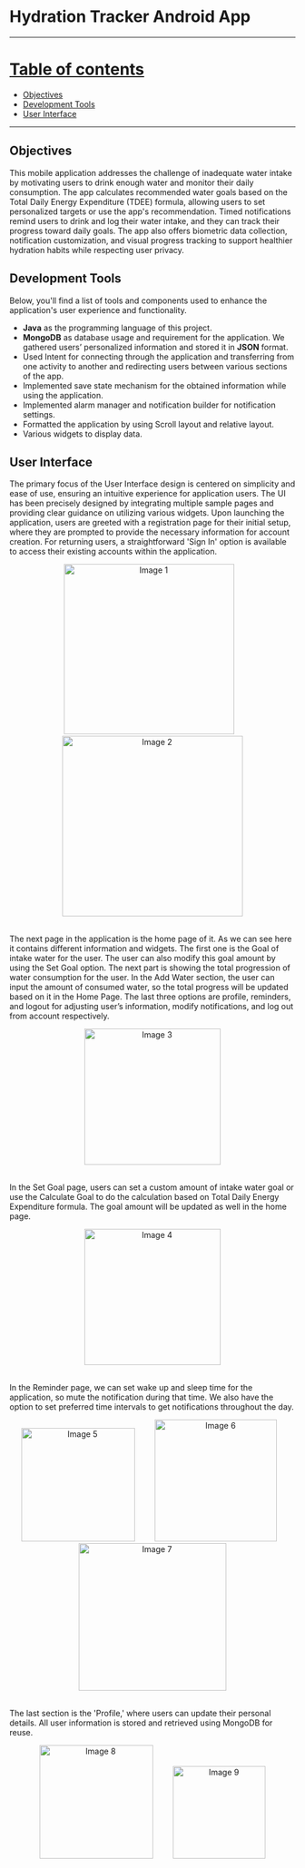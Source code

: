 # Hydration Tracker Android App
---

<u>Table of contents</u>
=======

<!--ts-->
  - [Objectives](#objectives)
  - [Development Tools](#devtools)
  - [User Interface](#ui)
<!--te-->

---



## Objectives<a id="objectives"></a>

This mobile application addresses the challenge of inadequate water intake by motivating users to drink enough water and monitor their daily consumption. The app calculates recommended water goals based on the Total Daily Energy Expenditure (TDEE) formula, allowing users to set personalized targets or use the app's recommendation. Timed notifications remind users to drink and log their water intake, and they can track their progress toward daily goals. The app also offers biometric data collection, notification customization, and visual progress tracking to support healthier hydration habits while respecting user privacy.


<!-- ## Analysis <a id="analysis"></a>

These are the key functional requirements for Hydration  Tracker App

| Req ID | Description | Primary Stakeholders | Category | Priority | Success Criteria |
|----------|----------|----------|----------|----------|----------|
| Row 1, Col 1 | Row 1, Col 2 | Row 1, Col 3 | Row 1, Col 4 | Row 1, Col 5 | Row 1, Col 6 |
| Row 2, Col 1 | Row 2, Col 2 | Row 2, Col 3 | Row 2, Col 4 | Row 2, Col 5 | Row 2, Col 6 |
| Row 3, Col 1 | Row 3, Col 2 | Row 3, Col 3 | Row 3, Col 4 | Row 3, Col 5 | Row 3, Col 6 |
| Row 4, Col 1 | Row 4, Col 2 | Row 4, Col 3 | Row 4, Col 4 | Row 4, Col 5 | Row 4, Col 6 |
| Row 5, Col 1 | Row 5, Col 2 | Row 5, Col 3 | Row 5, Col 4 | Row 5, Col 5 | Row 5, Col 6 |
| Row 6, Col 1 | Row 6, Col 2 | Row 6, Col 3 | Row 6, Col 4 | Row 6, Col 5 | Row 6, Col 6 |
| Row 7, Col 1 | Row 7, Col 2 | Row 7, Col 3 | Row 7, Col 4 | Row 7, Col 5 | Row 7, Col 6 |
| Row 8, Col 1 | Row 8, Col 2 | Row 8, Col 3 | Row 8, Col 4 | Row 8, Col 5 | Row 8, Col 6 |
| Row 9, Col 1 | Row 9, Col 2 | Row 9, Col 3 | Row 9, Col 4 | Row 9, Col 5 | Row 9, Col 6 |
| Row 10, Col 1 | Row 10, Col 2 | Row 10, Col 3 | Row 10, Col 4 | Row 10, Col 5 | Row 10, Col 6 |
| Row 11, Col 1 | Row 11, Col 2 | Row 11, Col 3 | Row 11, Col 4 | Row 11, Col 5 | Row 11, Col 6 |
| Row 12, Col 1 | Row 12, Col 2 | Row 12, Col 3 | Row 12, Col 4 | Row 12, Col 5 | Row 12, Col 6 | -->







## Development Tools <a id="devtools"></a>
Below, you'll find a list of tools and components used to enhance the application's user experience and functionality.
- __Java__ as the programming language of this project.
- __MongoDB__ as database usage and requirement for the application. We gathered users’ personalized information and stored it in __JSON__ format.
- Used Intent for connecting through the application and transferring from one activity to another and redirecting users between various sections of the app.
- Implemented save state mechanism for the obtained information while using the application.
- Implemented alarm manager and notification builder for notification settings. 
- Formatted the application by using Scroll layout and relative layout.
- Various widgets to display data.



## User Interface <a id="ui"></a>

The primary focus of the User Interface design is centered on simplicity and ease of use, ensuring an intuitive experience for application users. The UI has been precisely designed by integrating multiple sample pages and providing clear guidance on utilizing various widgets. Upon launching the application, users are greeted with a registration page for their initial setup, where they are prompted to provide the necessary information for account creation. For returning users, a straightforward 'Sign In' option is available to access their existing accounts within the application.

<div align="center">
  <img src="./Images/1.png" alt="Image 1" width="300" style="margin: 0 10px;">&nbsp;&nbsp;&nbsp;
  <img src="./Images/2.png" alt="Image 2" width="318" style="margin: 0 10px;">
</div>

<br>

The next page in the application is the home page of it. As we can see here it contains different information and widgets.
The first one is the Goal of intake water for the user. The user can also modify this goal amount by using the Set Goal option.
The next part is showing the total progression of water consumption for the user. In the Add Water section, the user can input the amount of consumed water, so the total progress will be updated based on it in the Home Page.
The last three options are profile, reminders, and logout for adjusting user’s information, modify notifications, and log out from account respectively.

<div align="center">
  <img src="./Images/3.png" alt="Image 3" width=240 style="display:inline-block; margin:0 10px;">
</div>

<br>

In the Set Goal page, users can set a custom amount of intake water goal or use the Calculate Goal to do the calculation based on Total Daily Energy Expenditure formula.
The goal amount will be updated as well in the home page.

<div align="center">
  <img src="./Images/4.png" alt="Image 4" width=240 style="display:inline-block; margin:0 10px;">
</div>

<br>

In the Reminder page, we can set wake up and sleep time for the application, so mute the notification during that time. We also have the option to set preferred time intervals to get notifications throughout the day.

<div align="center">
  <img src="./Images/5.png" alt="Image 5" width="200" style="margin: 0 10px;">&nbsp;&nbsp;&nbsp;
  <img src="./Images/6.png" alt="Image 6" width="215" style="margin: 0 10px;">&nbsp;&nbsp;&nbsp;
  <img src="./Images/7.png" alt="Image 7" width="260" style="margin: 0 10px;">
</div>

<br>

The last section is the 'Profile,' where users can update their personal details. All user information is stored and retrieved using MongoDB for reuse.

<div align="center">
  <img src="./Images/8.png" alt="Image 8" width="200" style="margin: 0 10px;">&nbsp;&nbsp;&nbsp;
  <img src="./Images/9.png" alt="Image 9" width="163" style="margin: 0 10px;">
</div>
